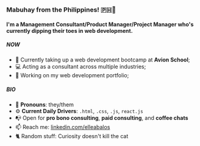 ### Mabuhay from the Philippines! 🇵🇭👋

#### I'm a Management Consultant/Product Manager/Project Manager who's currently dipping their toes in web development.

##### NOW

- 📖 Currently taking up a web development bootcamp at **Avion School**;
- 💻 Acting as a consultant across multiple industries;
- 💼 Working on my web development portfolio;


##### BIO

- 🌈 **Pronouns**: they/them
- ⚙️ **Current Daily Drivers**: `.html`, `.css`, `.js`, `react.js`
- 📭 Open for **pro bono consulting**, **paid consulting**, and **coffee chats**
- 📫 Reach me: [linkedin.com/elleabalos](https://linkedin.com/in/elleabalos)
- 🐈 Random stuff: Curiosity doesn't kill the cat
